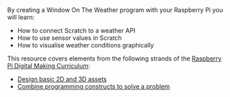 By creating a Window On The Weather program with your Raspberry Pi you will learn:

- How to connect Scratch to a weather API
- How to use sensor values in Scratch
- How to visualise weather conditions graphically

This resource covers elements from the following strands of the [Raspberry Pi Digital Making Curriculum](https://www.raspberrypi.org/curriculum/):

- [Design basic 2D and 3D assets](https://www.raspberrypi.org/curriculum/design/creator)
- [Combine programming constructs to solve a problem](https://www.raspberrypi.org/curriculum/programming/builder)
